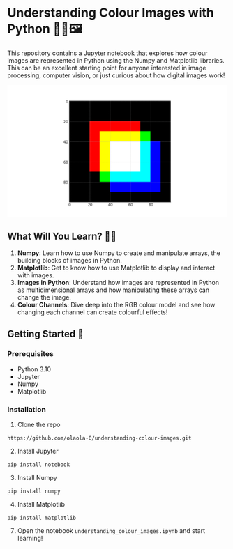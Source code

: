 # Understanding Colour Images with Python 🌈🐍🖼️

This repository contains a Jupyter notebook that explores how colour images are represented in Python using the Numpy and Matplotlib libraries. This can be an excellent starting point for anyone interested in image processing, computer vision, or just curious about how digital images work!

![Image](readme_image.png)

## What Will You Learn? 🧠💡

1. **Numpy**: Learn how to use Numpy to create and manipulate arrays, the building blocks of images in Python.
2. **Matplotlib**: Get to know how to use Matplotlib to display and interact with images.
3. **Images in Python**: Understand how images are represented in Python as multidimensional arrays and how manipulating these arrays can change the image.
4. **Colour Channels**: Dive deep into the RGB colour model and see how changing each channel can create colourful effects!

## Getting Started 🚀

### Prerequisites

- Python 3.10
- Jupyter
- Numpy
- Matplotlib

### Installation

1. Clone the repo
```
https://github.com/olaola-0/understanding-colour-images.git
```
2. Install Jupyter
```
pip install notebook
```
3. Install Numpy
```
pip install numpy
```
4. Install Matplotlib
```
pip install matplotlib
```
7. Open the notebook `understanding_colour_images.ipynb` and start learning!

##
